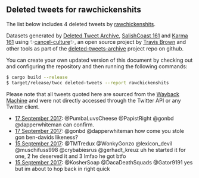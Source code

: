 ## Deleted tweets for rawchickenshits

The list below includes 4 deleted tweets by
[rawchickenshits](https://twitter.com/rawchickenshits).



Datasets generated by [Deleted Tweet Archive](https://twitter.com/deletedtweet161), 
[SalishCoast 161](https://twitter.com/SalishCoastA) and [Karma 161](https://twitter.com/KarmaOneSixOne) 
using ✨[cancel-culture](https://github.com/travisbrown/cancel-culture)✨, an open source project by 
[Travis Brown](https://twitter.com/travisbrown) and other tools as part of the 
[deleted-tweets-archive](https://github.com/salcoast/deleted-tweets-archive/) project repo on github.

You can create your own updated version of this document by checking out and configuring the
repository and then running the following commands:

```bash
$ cargo build --release
$ target/release/twcc deleted-tweets --report rawchickenshits
```

Please note that all tweets quoted here are sourced from the
[Wayback Machine](https://web.archive.org) and were not directly accessed through the Twitter API or
any Twitter client.

* [17 September 2017](https://web.archive.org/web/20170917033415/https://twitter.com/RawChickenShits/status/909259176966311936): @PumbaLuvsCheese @PapistRight @gonbd @dapperwhiteman can confirm.
* [17 September 2017](https://web.archive.org/web/20170917030916/https://twitter.com/RawChickenShits/status/909252889708777472): @gonbd @dapperwhiteman how come you stole gon ben-davids likeness?
* [15 September 2017](https://web.archive.org/web/20170915220850/https://twitter.com/RawChickenShits/status/908814895306731521): @TMTredux @WonkyGonzo @lexicon_devil @muschifuss998 @crybabiesrus @gerhadt_kreuz uh he started it for one, 2 he deserved it  and 3 lmfao he got btfo
* [15 September 2017](https://web.archive.org/web/20170915000357/https://twitter.com/RawChickenShits/status/908481477515427840): @KosherSoap @DacaDeathSquads @Gator9191 yes but im about to hop back in right quick
